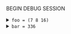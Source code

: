 
BEGIN DEBUG SESSION 
<details><summary><code>foo = (7 8 16)</code></summary>

- ["test/test_debug_multifile.ml":9:19-11:17](../test/test_debug_multifile.ml#L9)
- `x = 7`
- <details><summary><code>y = 8</code></summary>
  
  - ["test/test_debug_multifile.ml":10:6](../test/test_debug_multifile.ml#L10)
  </details>
  
  
</details>



<details><summary><code>bar = 336</code></summary>

- ["test/test_debug_multifile.ml":17:19-19:14](../test/test_debug_multifile.ml#L17)
- `x = ((first 7) (second 42))`
- <details><summary><code>y = 8</code></summary>
  
  - ["test/test_debug_multifile.ml":18:6](../test/test_debug_multifile.ml#L18)
  </details>
  
  
</details>



